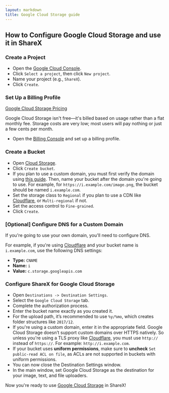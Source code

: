 ```yaml
---
layout: markdown
title: Google Cloud Storage guide
---
```


## How to Configure Google Cloud Storage and use it in ShareX

### Create a Project

* Open the [Google Cloud Console](https://console.cloud.google.com).
* Click `Select a project`, then click `New project`.
* Name your project (e.g., `ShareX`).
* Click `Create`.

### Set Up a Billing Profile

[Google Cloud Storage Pricing](https://cloud.google.com/storage/pricing)

Google Cloud Storage isn't free—it's billed based on usage rather than a flat monthly fee. Storage costs are very low; most users will pay nothing or just a few cents per month.

* Open the [Billing Console](https://console.cloud.google.com/billing) and set up a billing profile.

### Create a Bucket

* Open [Cloud Storage](https://console.cloud.google.com/storage).
* Click `Create bucket`.
* If you plan to use a custom domain, you must first verify the domain using [this guide](https://cloud.google.com/storage/docs/domain-name-verification). Then, name your bucket after the domain you're going to use. For example, for `https://i.example.com/image.png`, the bucket should be named `i.example.com`.
* Set the storage class to `Regional` if you plan to use a CDN like [Cloudflare](https://www.cloudflare.com), or `Multi-regional` if not.
* Set the access control to `Fine-grained`.
* Click `Create`.

### [Optional] Configure DNS for a Custom Domain

If you're going to use your own domain, you'll need to configure DNS.

For example, if you're using [Cloudflare](https://www.cloudflare.com) and your bucket name is `i.example.com`, use the following DNS settings:

* **Type:** `CNAME`  
* **Name:** `i`  
* **Value:** `c.storage.googleapis.com`

### Configure ShareX for Google Cloud Storage

* Open `Destinations -> Destination Settings`.
* Select the `Google Cloud Storage` tab.
* Complete the authorization process.
* Enter the bucket name exactly as you created it.
* For the upload path, it’s recommended to use `%y/%mo`, which creates folder structures like `2017/12`.
* If you're using a custom domain, enter it in the appropriate field. Google Cloud Storage doesn’t support custom domains over HTTPS natively. So unless you're using a TLS proxy like [Cloudflare](https://www.cloudflare.com), you must use `http://` instead of `https://`. For example: `http://i.example.com`.
* If your bucket uses **uniform permissions**, make sure to **uncheck** `Set public-read ACL on file`, as ACLs are not supported in buckets with uniform permissions.
* You can now close the Destination Settings window.
* In the main window, set Google Cloud Storage as the destination for your image, text, and file uploaders.

Now you're ready to use [Google Cloud Storage](https://cloud.google.com/storage) in ShareX!
